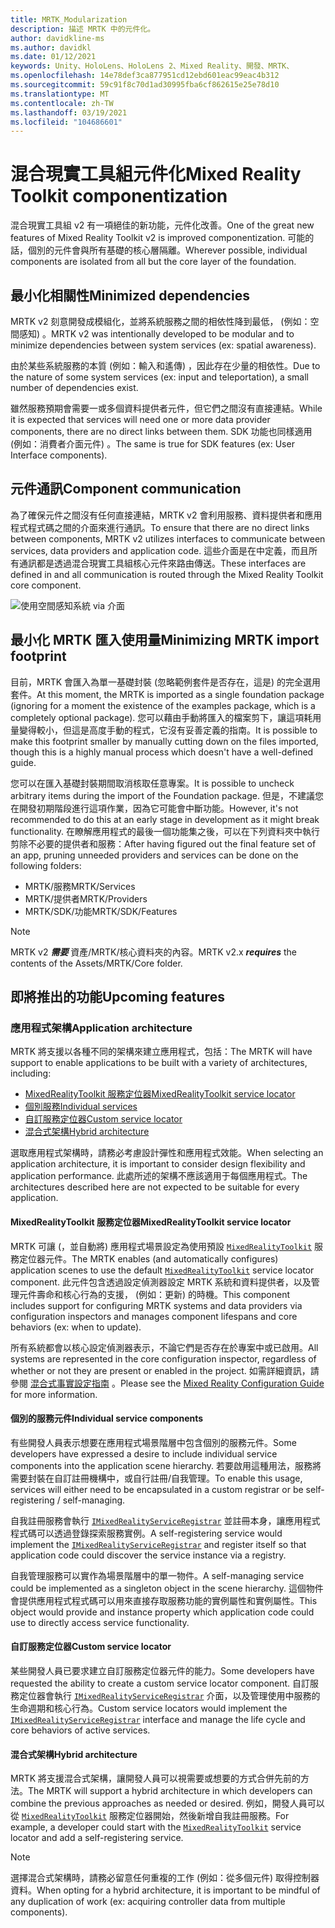 ```yaml
---
title: MRTK_Modularization
description: 描述 MRTK 中的元件化。
author: davidkline-ms
ms.author: davidkl
ms.date: 01/12/2021
keywords: Unity、HoloLens、HoloLens 2、Mixed Reality、開發、MRTK、
ms.openlocfilehash: 14e78def3ca877951cd12ebd601eac99eac4b312
ms.sourcegitcommit: 59c91f8c70d1ad30995fba6cf862615e25e78d10
ms.translationtype: MT
ms.contentlocale: zh-TW
ms.lasthandoff: 03/19/2021
ms.locfileid: "104686601"
---
```

# <a name="mixed-reality-toolkit-componentization"></a><span data-ttu-id="9bd0b-104">混合現實工具組元件化</span><span class="sxs-lookup"><span data-stu-id="9bd0b-104">Mixed Reality Toolkit componentization</span></span>

<span data-ttu-id="9bd0b-105">混合現實工具組 v2 有一項絕佳的新功能，元件化改善。</span><span class="sxs-lookup"><span data-stu-id="9bd0b-105">One of the great new features of Mixed Reality Toolkit v2 is improved componentization.</span></span> <span data-ttu-id="9bd0b-106">可能的話，個別的元件會與所有基礎的核心層隔離。</span><span class="sxs-lookup"><span data-stu-id="9bd0b-106">Wherever possible, individual components are isolated from all but the core layer of the foundation.</span></span>

## <a name="minimized-dependencies"></a><span data-ttu-id="9bd0b-107">最小化相關性</span><span class="sxs-lookup"><span data-stu-id="9bd0b-107">Minimized dependencies</span></span>

<span data-ttu-id="9bd0b-108">MRTK v2 刻意開發成模組化，並將系統服務之間的相依性降到最低， (例如：空間感知) 。</span><span class="sxs-lookup"><span data-stu-id="9bd0b-108">MRTK v2 was intentionally developed to be modular and to minimize dependencies between system services (ex: spatial awareness).</span></span>

<span data-ttu-id="9bd0b-109">由於某些系統服務的本質 (例如：輸入和遙傳) ，因此存在少量的相依性。</span><span class="sxs-lookup"><span data-stu-id="9bd0b-109">Due to the nature of some system services (ex: input and teleportation), a small number of dependencies exist.</span></span>

<span data-ttu-id="9bd0b-110">雖然服務預期會需要一或多個資料提供者元件，但它們之間沒有直接連結。</span><span class="sxs-lookup"><span data-stu-id="9bd0b-110">While it is expected that services will need one or more data provider components, there are no direct links between them.</span></span> <span data-ttu-id="9bd0b-111">SDK 功能也同樣適用 (例如：消費者介面元件) 。</span><span class="sxs-lookup"><span data-stu-id="9bd0b-111">The same is true for SDK features (ex: User Interface components).</span></span>

## <a name="component-communication"></a><span data-ttu-id="9bd0b-112">元件通訊</span><span class="sxs-lookup"><span data-stu-id="9bd0b-112">Component communication</span></span>

<span data-ttu-id="9bd0b-113">為了確保元件之間沒有任何直接連結，MRTK v2 會利用服務、資料提供者和應用程式程式碼之間的介面來進行通訊。</span><span class="sxs-lookup"><span data-stu-id="9bd0b-113">To ensure that there are no direct links between components, MRTK v2 utilizes interfaces to communicate between services, data providers and application code.</span></span> <span data-ttu-id="9bd0b-114">這些介面是在中定義，而且所有通訊都是透過混合現實工具組核心元件來路由傳送。</span><span class="sxs-lookup"><span data-stu-id="9bd0b-114">These interfaces are defined in and all communication is routed through the Mixed Reality Toolkit core component.</span></span>

![使用空間感知系統 via 介面](../features/images/packaging/AccessingViaInterfaces.png)

## <a name="minimizing-mrtk-import-footprint"></a><span data-ttu-id="9bd0b-116">最小化 MRTK 匯入使用量</span><span class="sxs-lookup"><span data-stu-id="9bd0b-116">Minimizing MRTK import footprint</span></span>

<span data-ttu-id="9bd0b-117">目前，MRTK 會匯入為單一基礎封裝 (忽略範例套件是否存在，這是) 的完全選用套件。</span><span class="sxs-lookup"><span data-stu-id="9bd0b-117">At this moment, the MRTK is imported as a single foundation package (ignoring for a moment the existence of the examples package, which is a completely optional package).</span></span> <span data-ttu-id="9bd0b-118">您可以藉由手動將匯入的檔案剪下，讓這項耗用量變得較小，但這是高度手動的程式，它沒有妥善定義的指南。</span><span class="sxs-lookup"><span data-stu-id="9bd0b-118">It is possible to make this footprint smaller by manually cutting down on the files imported, though this is a highly manual process which doesn't have a well-defined guide.</span></span>

<span data-ttu-id="9bd0b-119">您可以在匯入基礎封裝期間取消核取任意專案。</span><span class="sxs-lookup"><span data-stu-id="9bd0b-119">It is possible to uncheck arbitrary items during the import of the Foundation package.</span></span> <span data-ttu-id="9bd0b-120">但是，不建議您在開發初期階段進行這項作業，因為它可能會中斷功能。</span><span class="sxs-lookup"><span data-stu-id="9bd0b-120">However, it's not recommended to do this at an early stage in development as it might break functionality.</span></span> <span data-ttu-id="9bd0b-121">在瞭解應用程式的最後一個功能集之後，可以在下列資料夾中執行剪除不必要的提供者和服務：</span><span class="sxs-lookup"><span data-stu-id="9bd0b-121">After having figured out the final feature set of an app, pruning unneeded providers and services can be done on the following folders:</span></span>

- <span data-ttu-id="9bd0b-122">MRTK/服務</span><span class="sxs-lookup"><span data-stu-id="9bd0b-122">MRTK/Services</span></span>
- <span data-ttu-id="9bd0b-123">MRTK/提供者</span><span class="sxs-lookup"><span data-stu-id="9bd0b-123">MRTK/Providers</span></span>
- <span data-ttu-id="9bd0b-124">MRTK/SDK/功能</span><span class="sxs-lookup"><span data-stu-id="9bd0b-124">MRTK/SDK/Features</span></span>

> [!NOTE]
> <span data-ttu-id="9bd0b-125">MRTK v2 **_需要_** 資產/MRTK/核心資料夾的內容。</span><span class="sxs-lookup"><span data-stu-id="9bd0b-125">MRTK v2.x **_requires_** the contents of the Assets/MRTK/Core folder.</span></span>

## <a name="upcoming-features"></a><span data-ttu-id="9bd0b-126">即將推出的功能</span><span class="sxs-lookup"><span data-stu-id="9bd0b-126">Upcoming features</span></span>

### <a name="application-architecture"></a><span data-ttu-id="9bd0b-127">應用程式架構</span><span class="sxs-lookup"><span data-stu-id="9bd0b-127">Application architecture</span></span>

<span data-ttu-id="9bd0b-128">MRTK 將支援以各種不同的架構來建立應用程式，包括：</span><span class="sxs-lookup"><span data-stu-id="9bd0b-128">The MRTK will have support to enable applications to be built with a variety of architectures, including:</span></span>

- [<span data-ttu-id="9bd0b-129">MixedRealityToolkit 服務定位器</span><span class="sxs-lookup"><span data-stu-id="9bd0b-129">MixedRealityToolkit service locator</span></span>](#mixedrealitytoolkit-service-locator)
- [<span data-ttu-id="9bd0b-130">個別服務</span><span class="sxs-lookup"><span data-stu-id="9bd0b-130">Individual services</span></span>](#individual-service-components)
- [<span data-ttu-id="9bd0b-131">自訂服務定位器</span><span class="sxs-lookup"><span data-stu-id="9bd0b-131">Custom service locator</span></span>](#custom-service-locator)
- [<span data-ttu-id="9bd0b-132">混合式架構</span><span class="sxs-lookup"><span data-stu-id="9bd0b-132">Hybrid architecture</span></span>](#hybrid-architecture)

<span data-ttu-id="9bd0b-133">選取應用程式架構時，請務必考慮設計彈性和應用程式效能。</span><span class="sxs-lookup"><span data-stu-id="9bd0b-133">When selecting an application architecture, it is important to consider design flexibility and application performance.</span></span> <span data-ttu-id="9bd0b-134">此處所述的架構不應該適用于每個應用程式。</span><span class="sxs-lookup"><span data-stu-id="9bd0b-134">The architectures described here are not expected to be suitable for every application.</span></span>

#### <a name="mixedrealitytoolkit-service-locator"></a><span data-ttu-id="9bd0b-135">MixedRealityToolkit 服務定位器</span><span class="sxs-lookup"><span data-stu-id="9bd0b-135">MixedRealityToolkit service locator</span></span>

<span data-ttu-id="9bd0b-136">MRTK 可讓 (，並自動將) 應用程式場景設定為使用預設 [`MixedRealityToolkit`](xref:Microsoft.MixedReality.Toolkit.MixedRealityToolkit) 服務定位器元件。</span><span class="sxs-lookup"><span data-stu-id="9bd0b-136">The MRTK enables (and automatically configures) application scenes to use the default [`MixedRealityToolkit`](xref:Microsoft.MixedReality.Toolkit.MixedRealityToolkit) service locator component.</span></span> <span data-ttu-id="9bd0b-137">此元件包含透過設定偵測器設定 MRTK 系統和資料提供者，以及管理元件壽命和核心行為的支援， (例如：更新) 的時機。</span><span class="sxs-lookup"><span data-stu-id="9bd0b-137">This component includes support for configuring MRTK systems and data providers via configuration inspectors and manages component lifespans and core behaviors (ex: when to update).</span></span>

<span data-ttu-id="9bd0b-138">所有系統都會以核心設定偵測器表示，不論它們是否存在於專案中或已啟用。</span><span class="sxs-lookup"><span data-stu-id="9bd0b-138">All systems are represented in the core configuration inspector, regardless of whether or not they are present or enabled in the project.</span></span> <span data-ttu-id="9bd0b-139">如需詳細資訊，請參閱 [混合式事實設定指南](../configuration/MixedRealityConfigurationGuide.md) 。</span><span class="sxs-lookup"><span data-stu-id="9bd0b-139">Please see the [Mixed Reality Configuration Guide](../configuration/MixedRealityConfigurationGuide.md) for more information.</span></span>

#### <a name="individual-service-components"></a><span data-ttu-id="9bd0b-140">個別的服務元件</span><span class="sxs-lookup"><span data-stu-id="9bd0b-140">Individual service components</span></span>

<span data-ttu-id="9bd0b-141">有些開發人員表示想要在應用程式場景階層中包含個別的服務元件。</span><span class="sxs-lookup"><span data-stu-id="9bd0b-141">Some developers have expressed a desire to include individual service components into the application scene hierarchy.</span></span> <span data-ttu-id="9bd0b-142">若要啟用這種用法，服務將需要封裝在自訂註冊機構中，或自行註冊/自我管理。</span><span class="sxs-lookup"><span data-stu-id="9bd0b-142">To enable this usage, services will either need to be encapsulated in a custom registrar or be self-registering / self-managing.</span></span>

<span data-ttu-id="9bd0b-143">自我註冊服務會執行 [`IMixedRealityServiceRegistrar`](xref:Microsoft.MixedReality.Toolkit.IMixedRealityServiceRegistrar) 並註冊本身，讓應用程式程式碼可以透過登錄探索服務實例。</span><span class="sxs-lookup"><span data-stu-id="9bd0b-143">A self-registering service would implement the [`IMixedRealityServiceRegistrar`](xref:Microsoft.MixedReality.Toolkit.IMixedRealityServiceRegistrar) and register itself so that application code could discover the service instance via a registry.</span></span>

<span data-ttu-id="9bd0b-144">自我管理服務可以實作為場景階層中的單一物件。</span><span class="sxs-lookup"><span data-stu-id="9bd0b-144">A self-managing service could be implemented as a singleton object in the scene hierarchy.</span></span> <span data-ttu-id="9bd0b-145">這個物件會提供應用程式程式碼可以用來直接存取服務功能的實例屬性和實例屬性。</span><span class="sxs-lookup"><span data-stu-id="9bd0b-145">This object would provide and instance property which application code could use to directly access service functionality.</span></span>

#### <a name="custom-service-locator"></a><span data-ttu-id="9bd0b-146">自訂服務定位器</span><span class="sxs-lookup"><span data-stu-id="9bd0b-146">Custom service locator</span></span>

<span data-ttu-id="9bd0b-147">某些開發人員已要求建立自訂服務定位器元件的能力。</span><span class="sxs-lookup"><span data-stu-id="9bd0b-147">Some developers have requested the ability to create a custom service locator component.</span></span> <span data-ttu-id="9bd0b-148">自訂服務定位器會執行 [`IMixedRealityServiceRegistrar`](xref:Microsoft.MixedReality.Toolkit.IMixedRealityServiceRegistrar) 介面，以及管理使用中服務的生命週期和核心行為。</span><span class="sxs-lookup"><span data-stu-id="9bd0b-148">Custom service locators would implement the [`IMixedRealityServiceRegistrar`](xref:Microsoft.MixedReality.Toolkit.IMixedRealityServiceRegistrar) interface and manage the life cycle and core behaviors of active services.</span></span>

#### <a name="hybrid-architecture"></a><span data-ttu-id="9bd0b-149">混合式架構</span><span class="sxs-lookup"><span data-stu-id="9bd0b-149">Hybrid architecture</span></span>

<span data-ttu-id="9bd0b-150">MRTK 將支援混合式架構，讓開發人員可以視需要或想要的方式合併先前的方法。</span><span class="sxs-lookup"><span data-stu-id="9bd0b-150">The MRTK will support a hybrid architecture in which developers can combine the previous approaches as needed or desired.</span></span> <span data-ttu-id="9bd0b-151">例如，開發人員可以從 [`MixedRealityToolkit`](xref:Microsoft.MixedReality.Toolkit.MixedRealityToolkit) 服務定位器開始，然後新增自我註冊服務。</span><span class="sxs-lookup"><span data-stu-id="9bd0b-151">For example, a developer could start with the [`MixedRealityToolkit`](xref:Microsoft.MixedReality.Toolkit.MixedRealityToolkit) service locator and add a self-registering service.</span></span>

> [!NOTE]
> <span data-ttu-id="9bd0b-152">選擇混合式架構時，請務必留意任何重複的工作 (例如：從多個元件) 取得控制器資料。</span><span class="sxs-lookup"><span data-stu-id="9bd0b-152">When opting for a hybrid architecture, it is important to be mindful of any duplication of work (ex: acquiring controller data from multiple components).</span></span>
